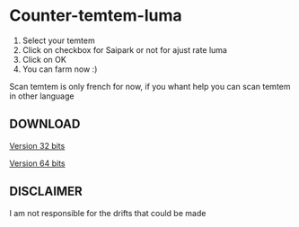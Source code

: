 # Counter-temtem-luma

1. Select your temtem
2. Click on checkbox for Saipark or not for ajust rate luma
3. Click on OK
4. You can farm now :)

Scan temtem is only french for now, if you whant help you can scan temtem in other language

## DOWNLOAD

[Version 32 bits](https://github.com/Hrodwolff/Counter-temtem-luma/raw/master/counter-32bits.exe)

[Version 64 bits](https://github.com/Hrodwolff/Counter-temtem-luma/raw/master/counter-64bits.exe)

## DISCLAIMER

I am not responsible for the drifts that could be made
